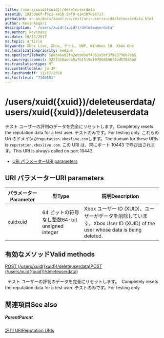 ```yaml
---
title: /users/xuid({xuid})/deleteuserdata
assetID: 1925da6f-f6c1-ae5b-5af9-e143b70e6717
permalink: en-us/docs/xboxlive/rest/uri-usersxuiddeleteuserdata.html
author: KevinAsgari
description: " /users/xuid({xuid})/deleteuserdata"
ms.author: kevinasg
ms.date: 10/12/2017
ms.topic: article
keywords: Xbox Live, Xbox, ゲーム, UWP, Windows 10, Xbox One
ms.localizationpriority: medium
ms.openlocfilehash: 5eaba6a02fa2ebb00ef4861a5bf37963796b78b5
ms.sourcegitcommit: 3257416aebb5a7b1515e107866806f8bd57845a8
ms.translationtype: MT
ms.contentlocale: ja-JP
ms.lasthandoff: 11/17/2018
ms.locfileid: "7146181"
---
```

# <a name="usersxuidxuiddeleteuserdata"></a><span data-ttu-id="e730c-104">/users/xuid({xuid})/deleteuserdata</span><span class="sxs-lookup"><span data-stu-id="e730c-104">/users/xuid({xuid})/deleteuserdata</span></span>
<span data-ttu-id="e730c-105">テスト ユーザーの評判のデータを完全にリセットします。</span><span class="sxs-lookup"><span data-stu-id="e730c-105">Completely resets the reputation data for a test user.</span></span> <span data-ttu-id="e730c-106">テストのみです。</span><span class="sxs-lookup"><span data-stu-id="e730c-106">For testing only.</span></span> <span data-ttu-id="e730c-107">これらの Uri のドメインが`reputation.xboxlive.com`します。</span><span class="sxs-lookup"><span data-stu-id="e730c-107">The domain for these URIs is `reputation.xboxlive.com`.</span></span> <span data-ttu-id="e730c-108">この URI は、常にポート 10443 で呼び出されます。</span><span class="sxs-lookup"><span data-stu-id="e730c-108">This URI is always called on port 10443.</span></span>
 
  * [<span data-ttu-id="e730c-109">URI パラメーター</span><span class="sxs-lookup"><span data-stu-id="e730c-109">URI parameters</span></span>](#ID4EV)
 
<a id="ID4EV"></a>

 
## <a name="uri-parameters"></a><span data-ttu-id="e730c-110">URI パラメーター</span><span class="sxs-lookup"><span data-stu-id="e730c-110">URI parameters</span></span>
 
| <span data-ttu-id="e730c-111">パラメーター</span><span class="sxs-lookup"><span data-stu-id="e730c-111">Parameter</span></span>| <span data-ttu-id="e730c-112">型</span><span class="sxs-lookup"><span data-stu-id="e730c-112">Type</span></span>| <span data-ttu-id="e730c-113">説明</span><span class="sxs-lookup"><span data-stu-id="e730c-113">Description</span></span>| 
| --- | --- | --- | 
| <span data-ttu-id="e730c-114">xuid</span><span class="sxs-lookup"><span data-stu-id="e730c-114">xuid</span></span>| <span data-ttu-id="e730c-115">64 ビットの符号なし整数</span><span class="sxs-lookup"><span data-stu-id="e730c-115">64-bit unsigned integer</span></span>| <span data-ttu-id="e730c-116">Xbox ユーザー ID (XUID)、ユーザーがデータを削除しています。</span><span class="sxs-lookup"><span data-stu-id="e730c-116">Xbox User ID (XUID) of the user whose data is being deleted.</span></span>| 
  
<a id="ID4EYB"></a>

 
## <a name="valid-methods"></a><span data-ttu-id="e730c-117">有効なメソッド</span><span class="sxs-lookup"><span data-stu-id="e730c-117">Valid methods</span></span>

[<span data-ttu-id="e730c-118">POST (/users/xuid({xuid})/deleteuserdata)</span><span class="sxs-lookup"><span data-stu-id="e730c-118">POST (/users/xuid({xuid})/deleteuserdata)</span></span>](uri-usersxuiddeleteuserdatapost.md)

<span data-ttu-id="e730c-119">&nbsp;&nbsp;テスト ユーザーの評判のデータを完全にリセットします。</span><span class="sxs-lookup"><span data-stu-id="e730c-119">&nbsp;&nbsp;Completely resets the reputation data for a test user.</span></span> <span data-ttu-id="e730c-120">テストのみです。</span><span class="sxs-lookup"><span data-stu-id="e730c-120">For testing only.</span></span>
 
<a id="ID4ECC"></a>

 
## <a name="see-also"></a><span data-ttu-id="e730c-121">関連項目</span><span class="sxs-lookup"><span data-stu-id="e730c-121">See also</span></span>
 
<a id="ID4EEC"></a>

 
##### <a name="parent"></a><span data-ttu-id="e730c-122">Parent</span><span class="sxs-lookup"><span data-stu-id="e730c-122">Parent</span></span> 

[<span data-ttu-id="e730c-123">評判 URI</span><span class="sxs-lookup"><span data-stu-id="e730c-123">Reputation URIs</span></span>](atoc-reference-reputation.md)

   